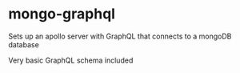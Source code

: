 # mongo-graphql

Sets up an apollo server with GraphQL that connects to a mongoDB database

Very basic GraphQL schema included